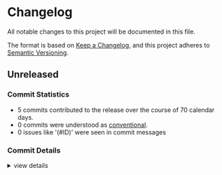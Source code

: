 # Changelog

All notable changes to this project will be documented in this file.

The format is based on [Keep a Changelog](https://keepachangelog.com/en/1.0.0/),
and this project adheres to [Semantic Versioning](https://semver.org/spec/v2.0.0.html).

## Unreleased

### Commit Statistics

<csr-read-only-do-not-edit/>

 - 5 commits contributed to the release over the course of 70 calendar days.
 - 0 commits were understood as [conventional](https://www.conventionalcommits.org).
 - 0 issues like '(#ID)' were seen in commit messages

### Commit Details

<csr-read-only-do-not-edit/>

<details><summary>view details</summary>

 * **Uncategorized**
    - Add description for crates ([`5ebd586`](https://github.com/Teamon9161/tevec/commit/5ebd586b29bde6de272812d3f5deeac14d3e4684))
    - Impl datetime cast and ops ([`d6fe07d`](https://github.com/Teamon9161/tevec/commit/d6fe07d6a51acef28671b6e78f3e019da973fdee))
    - Add ndarray for lazy ([`ae95363`](https://github.com/Teamon9161/tevec/commit/ae95363906748ddedc0c0a1c8a95bc301ea5e2b8))
    - Improve lazy ([`8949871`](https://github.com/Teamon9161/tevec/commit/894987113371decd417f58efd648f9d3c46c0a01))
    - Add no_out macro ([`664b71c`](https://github.com/Teamon9161/tevec/commit/664b71ca5af0ffb609060c4d026685c7d1c4b70b))
</details>

